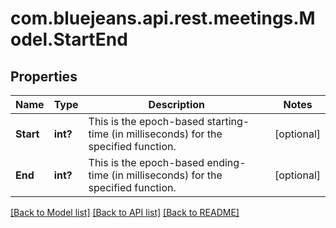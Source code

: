 # com.bluejeans.api.rest.meetings.Model.StartEnd
## Properties

Name | Type | Description | Notes
------------ | ------------- | ------------- | -------------
**Start** | **int?** | This is the epoch-based starting-time (in milliseconds) for the specified function. | [optional] 
**End** | **int?** | This is the epoch-based ending-time (in milliseconds) for the specified function. | [optional] 

[[Back to Model list]](../README.md#documentation-for-models) [[Back to API list]](../README.md#documentation-for-api-endpoints) [[Back to README]](../README.md)

